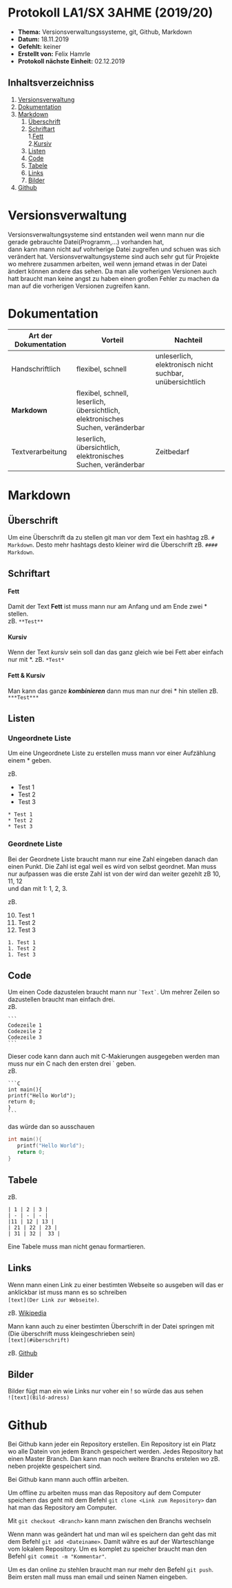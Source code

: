 # Protokoll LA1/SX 3AHME (2019/20)

* **Thema:** Versionsverwaltungssysteme, git, Github, Markdown
* **Datum:** 18.11.2019
* **Gefehlt:** keiner
* **Erstellt von:** Felix Hamrle
* **Protokoll nächste Einheit:** 02.12.2019

## Inhaltsverzeichniss
1. [Versionsverwaltung](#versionsverwaltung)  
2. [Dokumentation](#dokumentation)
3. [Markdown](#markdown)
   1. [Überschrift](#überschrift)
   2. [Schriftart](#schriftart)  
      1.[Fett](#fett)  
      2.[Kursiv](#kursiv)    
   3. [Listen](#listen)
   4. [Code](#code)
   5. [Tabele](#tabele)
   5. [Links](#links)
   5. [Bilder](#bilder)
4. [Github](#github)


# Versionsverwaltung

Versionsverwaltungsysteme sind entstanden weil wenn mann nur die gerade gebrauchte Datei(Programm,...) vorhanden hat,  
dann kann mann nicht auf vohrherige Datei zugreifen und schuen was sich verändert hat. Versionsverwaltungsysteme sind auch 
sehr gut für Projekte wo mehrere zusammen arbeiten, weil wenn jemand etwas in der Datei ändert können andere das sehen. Da man 
alle vorherigen Versionen auch hatt braucht man keine angst zu haben einen großen Fehler zu machen da man auf die 
vorherigen Versionen zugreifen kann.

# Dokumentation

Art der Dokumentation | Vorteil | Nachteil
----------------------|---------|---------
Handschriftlich       | flexibel, schnell| unleserlich, elektronisch nicht suchbar, unübersichtlich
**Markdown**          | flexibel, schnell, leserlich, übersichtlich, elektronisches Suchen, veränderbar|
Textverarbeitung      | leserlich, übersichtlich, elektronisches Suchen, veränderbar | Zeitbedarf

# Markdown

## Überschrift

Um eine Überschrift da zu stellen git man vor dem Text ein hashtag zB. `# Markdown`. Desto mehr hashtags desto kleiner wird
die Überschrift zB. `#### Markdown`.

## Schriftart

#### Fett
Damit der Text **Fett** ist muss mann nur am Anfang und am Ende zwei * stellen.  
zB. `**Test**`

#### Kursiv
Wenn der Text *kursiv* sein soll dan das ganz gleich wie bei Fett aber einfach nur mit *.
zB. `*Test*`

#### Fett & Kursiv
Man kann das ganze ***kombinieren*** dann mus man nur drei * hin stellen
zB. `***Test***`

## Listen

### Ungeordnete Liste
Um eine Ungeordnete Liste zu erstellen muss mann vor einer Aufzählung einem * geben.

zB.

* Test 1           
* Test 2             
* Test 3              
```
* Test 1
* Test 2
* Test 3 
```

### Geordnete Liste
Bei der Geordnete Liste braucht mann nur eine Zahl eingeben danach dan einen Punkt. Die Zahl ist egal weil es wird von selbst geordnet.
Man muss nur aufpassen was die erste Zahl ist von der wird dan weiter gezehlt zB 10, 11, 12   
und dan mit 1: 1, 2, 3.

zB.

10. Test 1           
1. Test 2             
1. Test 3              
```
1. Test 1
1. Test 2
1. Test 3 
```
## Code
Um einen Code dazustelen braucht mann nur ``` `Text` ```. Um mehrer Zeilen so dazustellen braucht man einfach drei.       
zB.

    ```
    Codezeile 1
    Codezeile 2
    Codezeile 3
    ```
    
Dieser code kann dann auch mit C-Makierungen ausgegeben werden man muss nur ein C nach den ersten drei ` geben.    
zB.

    ```C   
    int main(){    
    printf("Hello World");   
    return 0;    
    }   
    ```

das würde dan so ausschauen
    
```C   
int main(){    
   printf("Hello World");   
   return 0;    
}   
```
## Tabele
zB.
```
| 1 | 2 | 3 |
| - | - | - |
|11 | 12 | 13 |
| 21 | 22 | 23 |
| 31 | 32 |  33 |
```
Eine Tabele muss man nicht genau formartieren.

## Links
Wenn mann einen Link zu einer bestimten Webseite so ausgeben will das er anklickbar ist muss mann  es so schreiben  
`[text](Der Link zur Webseite)`.

zB. [Wikipedia](https://de.wikipedia.org/wiki/Wikipedia:Hauptseite)

Mann kann auch zu einer bestimten Überschrift in der Datei springen mit (Die überschrift muss kleingeschrieben sein)   
`[text](#überschrift)`

zB. [Github](#Github)

## Bilder
Bilder fügt man ein wie Links nur voher ein ! so würde das aus sehen  
`![text](Bild-adress)`


# Github

Bei Github kann jeder ein Repository erstellen. Ein Repository ist ein Platz wo alle Datein von 
jedem Branch gespeichert werden. Jedes Repository hat einen Master Branch. Dan kann man noch weitere Branchs erstelen 
wo zB. neben projekte gespeichert sind.

Bei Github kann mann auch offlin arbeiten.

Um offline zu arbeiten muss man das Repository auf dem Computer speichern das geht mit dem Befehl `git clone <Link zum Repository>` dan hat man das Repository am Computer.

Mit `git checkout <Branch>` kann mann zwischen den Branchs wechseln

Wenn mann was geändert hat und man wil es speichern dan geht das mit dem Befehl `git add <Dateiname>`. Damit währe es auf der Warteschlange vom lokalem Repository. Um es komplet zu speicher braucht man den Befehl `git commit -m "Kommentar"`.

Um es dan online zu stehlen braucht man nur mehr den Befehl `git push`. Beim ersten mall muss man email und seinen Namen eingeben.
